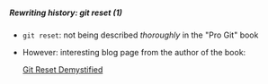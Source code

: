 ##### Rewriting history: git reset (1)


* `git reset`: not being described *thoroughly* in the "Pro Git" book
* However: interesting blog page from the author of the book:

  [Git Reset Demystified](https://git-scm.com/blog/2011/07/11/reset.html)

